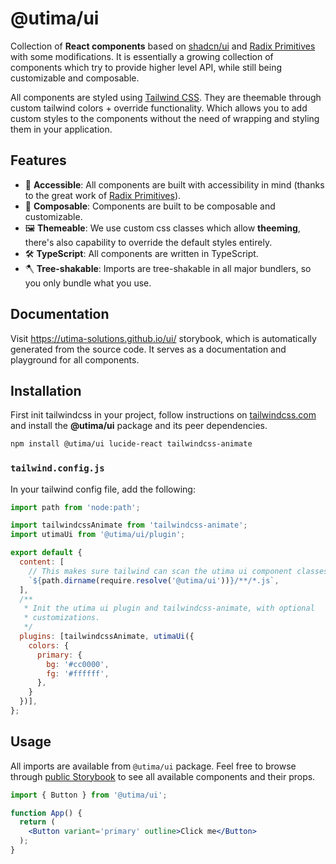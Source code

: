 # @utima/ui

Collection of **React components** based on [shadcn/ui](https://ui.shadcn.com/) and [Radix Primitives](https://www.radix-ui.com/primitives/docs/overview/introduction) with some modifications. It is essentially a growing collection of components which try to provide higher level API, while still being customizable and composable.

All components are styled using [Tailwind CSS](https://tailwindcss.com/). They are theemable through custom tailwind colors + override functionality. Which allows you to add custom styles to the components without the need of wrapping and styling them in your application.

## Features

- 💪 **Accessible**: All components are built with accessibility in mind (thanks to the great work of [Radix Primitives](https://www.radix-ui.com/primitives/docs/overview/introduction)).
- 🧱 **Composable**: Components are built to be composable and customizable.
- 🖼️ **Themeable**: We use custom css classes which allow **theeming**, there's also capability to override the default styles entirely.
- 🛠️ **TypeScript**: All components are written in TypeScript.
- 🪓 **Tree-shakable**: Imports are tree-shakable in all major bundlers, so you only bundle what you use.

## Documentation

Visit https://utima-solutions.github.io/ui/ storybook, which is automatically generated from the source code. It serves as a documentation and playground for all components.

## Installation

First init tailwindcss in your project, follow instructions on [tailwindcss.com](https://tailwindcss.com/docs/installation) and install the **@utima/ui** package and its peer dependencies.

```bash
npm install @utima/ui lucide-react tailwindcss-animate
```

### `tailwind.config.js`

In your tailwind config file, add the following:

```js
import path from 'node:path';

import tailwindcssAnimate from 'tailwindcss-animate';
import utimaUi from '@utima/ui/plugin';

export default {
  content: [
    // This makes sure tailwind can scan the utima ui component classes
    `${path.dirname(require.resolve('@utima/ui'))}/**/*.js`,
  ],
  /**
   * Init the utima ui plugin and tailwindcss-animate, with optional
   * customizations.
   */
  plugins: [tailwindcssAnimate, utimaUi({
    colors: {
      primary: {
        bg: '#cc0000',
        fg: '#ffffff',
      },
    }
  })],
};
```

## Usage

All imports are available from `@utima/ui` package. Feel free to browse through [public Storybook](https://utima-solutions.github.io/ui/) to see all available components and their props.

```jsx
import { Button } from '@utima/ui';

function App() {
  return (
    <Button variant='primary' outline>Click me</Button>
  );
}
```
